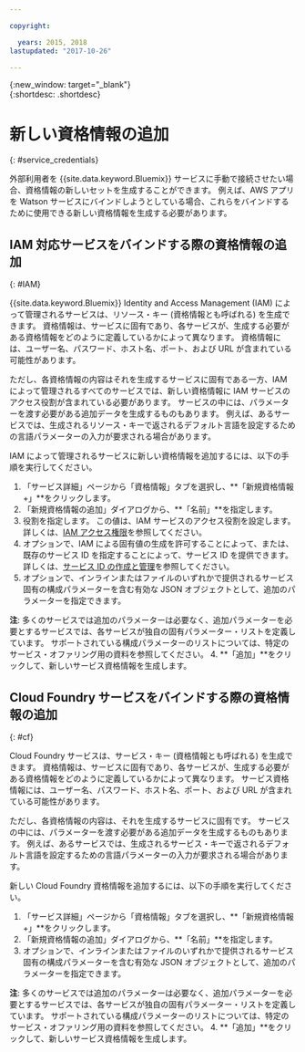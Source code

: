 ```yaml
---

copyright:

  years: 2015, 2018
lastupdated: "2017-10-26"

---
```


{:new_window: target="_blank"}  
{:shortdesc: .shortdesc}


# 新しい資格情報の追加
{: #service_credentials}

外部利用者を {{site.data.keyword.Bluemix}} サービスに手動で接続させたい場合、資格情報の新しいセットを生成することができます。 例えば、AWS アプリを Watson サービスにバインドしようとしている場合、これらをバインドするために使用できる新しい資格情報を生成する必要があります。

## IAM 対応サービスをバインドする際の資格情報の追加
{: #IAM}

{{site.data.keyword.Bluemix}} Identity and Access Management (IAM) によって管理されるサービスは、リソース・キー (資格情報とも呼ばれる) を生成できます。 資格情報は、サービスに固有であり、各サービスが、生成する必要がある資格情報をどのように定義しているかによって異なります。 資格情報には、ユーザー名、パスワード、ホスト名、ポート、および URL が含まれている可能性があります。 

ただし、各資格情報の内容はそれを生成するサービスに固有である一方、IAM によって管理されるすべてのサービスでは、新しい資格情報に IAM サービスのアクセス役割が含まれている必要があります。 サービスの中には、パラメーターを渡す必要がある追加データを生成するものもあります。 例えば、あるサービスでは、生成されるリソース・キーで返されるデフォルト言語を設定するための言語パラメーターの入力が要求される場合があります。 

IAM によって管理されるサービスに新しい資格情報を追加するには、以下の手順を実行してください。

1. 「サービス詳細」ページから「資格情報」タブを選択し、**「新規資格情報 +」**をクリックします。
2. 「新規資格情報の追加」ダイアログから、**「名前」**を指定します。
3. 役割を指定します。 この値は、IAM サービスのアクセス役割を設定します。 詳しくは、[IAM アクセス権限](/docs/iam/users_roles.html#userroles)を参照してください。
4. オプションで、IAM による固有値の生成を許可することによって、または、既存のサービス ID を指定することによって、サービス ID を提供できます。 詳しくは、[サービス ID の作成と管理](https://console.stage1.bluemix.net/docs/iam/serviceid.html#serviceids)を参照してください。
3. オプションで、インラインまたはファイルのいずれかで提供されるサービス固有の構成パラメーターを含む有効な JSON オブジェクトとして、追加のパラメーターを指定できます。

  **注**: 多くのサービスでは追加のパラメーターは必要なく、追加パラメーターを必要とするサービスでは、各サービスが独自の固有パラメーター・リストを定義しています。 サポートされている構成パラメーターのリストについては、特定のサービス・オファリング用の資料を参照してください。
4. **「追加」**をクリックして、新しいサービス資格情報を生成します。

## Cloud Foundry サービスをバインドする際の資格情報の追加
{: #cf}

Cloud Foundry サービスは、サービス・キー (資格情報とも呼ばれる) を生成できます。 資格情報は、サービスに固有であり、各サービスが、生成する必要がある資格情報をどのように定義しているかによって異なります。 サービス資格情報には、ユーザー名、パスワード、ホスト名、ポート、および URL が含まれている可能性があります。 

ただし、各資格情報の内容は、それを生成するサービスに固有です。 サービスの中には、パラメーターを渡す必要がある追加データを生成するものもあります。 例えば、あるサービスでは、生成されるサービス・キーで返されるデフォルト言語を設定するための言語パラメーターの入力が要求される場合があります。 

新しい Cloud Foundry 資格情報を追加するには、以下の手順を実行してください。

1. 「サービス詳細」ページから「資格情報」タブを選択し、**「新規資格情報 +」**をクリックします。
2. 「新規資格情報の追加」ダイアログから、**「名前」**を指定します。
3. オプションで、インラインまたはファイルのいずれかで提供されるサービス固有の構成パラメーターを含む有効な JSON オブジェクトとして、追加のパラメーターを指定できます。

  **注**: 多くのサービスでは追加のパラメーターは必要なく、追加パラメーターを必要とするサービスでは、各サービスが独自の固有パラメーター・リストを定義しています。 サポートされている構成パラメーターのリストについては、特定のサービス・オファリング用の資料を参照してください。
4. **「追加」**をクリックして、新しいサービス資格情報を生成します。

